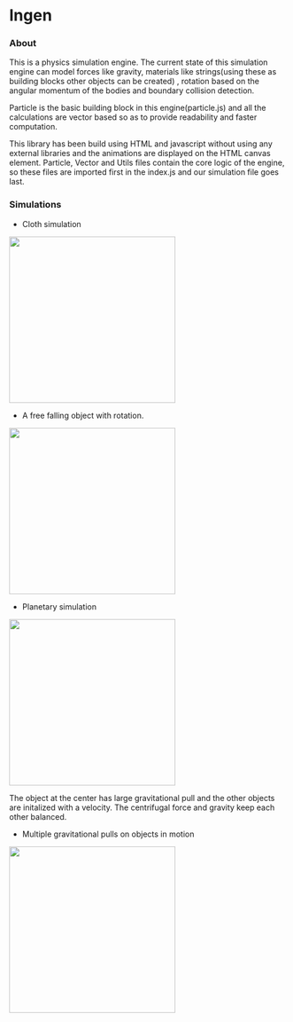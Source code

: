 # Ingen 


### About 
 This is a physics simulation engine. The current state of this simulation engine can model forces like gravity, materials like  strings(using these as building blocks other objects can be created) , rotation based on the angular momentum of the bodies and boundary collision detection.
 
 Particle is the basic building block in this engine(particle.js) and all the calculations are vector based so as to provide readability and faster computation.
 
 This library has been build using HTML and javascript without using any external libraries and the animations are displayed on the HTML canvas element. Particle, Vector and Utils files contain the core logic of the engine, so these files are imported first in the index.js and our simulation file goes last.
 
 ### Simulations

- Cloth simulation

<img src="https://user-images.githubusercontent.com/22196360/147784639-dad5569c-0dd0-45ee-bfbc-fbab1cc9c611.gif" width='300' height='300' />


- A free falling object with rotation.

<img src="https://user-images.githubusercontent.com/22196360/147784653-5dda3d92-87c3-4fe0-a795-66d22bd4d720.gif" width='300' height='300' />

- Planetary simulation
 
 <img src="https://user-images.githubusercontent.com/22196360/147784652-1dcf9cb1-75a9-4d4a-b5b2-453073179548.gif" width='300' height='300' />
  
  The object at the center has large gravitational pull and the other objects are initalized with a velocity. The centrifugal force and gravity keep each other balanced.
  
- Multiple gravitational pulls on objects in motion

<img src="https://user-images.githubusercontent.com/22196360/147784650-c9b967f9-6d1b-4de7-8adb-962dee94670d.gif" width='300' height='300' />
